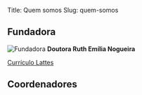 Title: Quem somos
Slug: quem-somos

Fundadora
---------

![Fundadora]({filename}/img/pessoal/ruth.jpg)
**Doutora Ruth Emília Nogueira**

[Currículo Lattes](http://lattes.cnpq.br/6095042026143286)

Coordenadores
-------------
